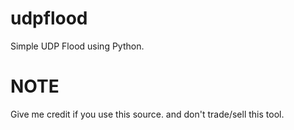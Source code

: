 # udpflood
Simple UDP Flood using Python.

# NOTE
Give me credit if you use this source. and don't trade/sell this tool.
